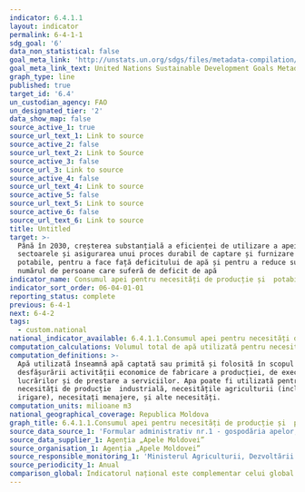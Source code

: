 ```yaml
---
indicator: 6.4.1.1
layout: indicator
permalink: 6-4-1-1
sdg_goal: '6'
data_non_statistical: false
goal_meta_link: 'http://unstats.un.org/sdgs/files/metadata-compilation/Metadata-Goal-6.pdf'
goal_meta_link_text: United Nations Sustainable Development Goals Metadata (pdf 428kB)
graph_type: line
published: true
target_id: '6.4'
un_custodian_agency: FAO
un_designated_tier: '2'
data_show_map: false
source_active_1: true
source_url_text_1: Link to source
source_active_2: false
source_url_text_2: Link to Source
source_active_3: false
source_url_3: Link to source
source_active_4: false
source_url_text_4: Link to source
source_active_5: false
source_url_text_5: Link to source
source_active_6: false
source_url_text_6: Link to source
title: Untitled
target: >-
  Până în 2030, creșterea substanțială a eficienței de utilizare a apei în toate
  sectoarele și asigurarea unui proces durabil de captare și furnizare a apei
  potabile, pentru a face față deficitului de apă și pentru a reduce substanțial
  numărul de persoane care suferă de deficit de apă
indicator_name: Consumul apei pentru necesități de producție și  potabile
indicator_sort_order: 06-04-01-01
reporting_status: complete
previous: 6-4-1
next: 6-4-2
tags:
  - custom.national
national_indicator_available: 6.4.1.1.Consumul apei pentru necesități de producție și  potabile
computation_calculations: Volumul total de apă utilizată pentru necesitățile de producție și potabile.
computation_definitions: >-
  Apă utilizată înseamnă apă captată sau primită și folosită în scopul
  desfășurării activității economice de fabricare a producției, de executare a
  lucrărilor și de prestare a serviciilor. Apa poate fi utilizată pentru
  necesități de producție  industrială, necesitățile agriculturii (inclusiv de
  irigare), necesitați menajere, și alte necesități.
computation_units: milioane m3
national_geographical_coverage: Republica Moldova
graph_title: 6.4.1.1.Consumul apei pentru necesități de producție și  potabile
source_data_source_1: 'Formular administrativ nr.1 - gospodăria apelor, Agenția „Apele Moldovei”'
source_data_supplier_1: Agenția „Apele Moldovei”
source_organisation_1: Agenția „Apele Moldovei”
source_responsible_monitoring_1: 'Ministerul Agriculturii, Dezvoltării Regionale și Mediului'
source_periodicity_1: Anual
comparison_global: Indicatorul național este complementar celui global
---
```

